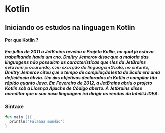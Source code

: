 # Kotlin

## Iniciando os estudos na linguagem Kotlin

#### Por que Kotlin ? 
##### Em julho de 2011 a JetBrains revelou o Projeto Kotlin, no qual já estava trabalhando havia um ano. Dmitry Jemerov disse que a maioria das linguagens não possuiam as características que eles da JetBrains estavam procurando, com exceção da linguagem Scala, no entanto, Dmitry Jemerov citou que o tempo de compilação lenta do Scala era uma deficiência óbvia. Um dos objetivos declarados da Kotlin é compilar tão rápido quanto Java. Em Fevereiro de 2012, a JetBrains abriu o projeto Kotlin sob a Licença Apache de Código aberto. A Jetbrains disse acreditar que a sua nova linguagem irá dirigir as vendas da IntelliJ IDEA. 

### Sintaxe
~~~ Kotlin
fun main (){
  println("Falaaaa mundão")
}
~~~
